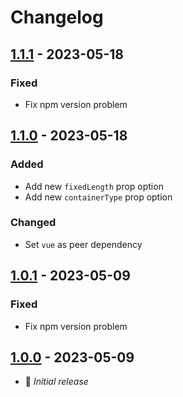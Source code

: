 # Changelog

## [1.1.1] - 2023-05-18

### Fixed

- Fix npm version problem

## [1.1.0] - 2023-05-18

### Added

- Add new `fixedLength` prop option
- Add new `containerType` prop option

### Changed

- Set `vue` as peer dependency

## [1.0.1] - 2023-05-09

### Fixed

- Fix npm version problem

## [1.0.0] - 2023-05-09

- 🎉 _Initial release_

[Unreleased]: https://github.com/lombervid/vueginate/compare/v1.1.1...main
[1.1.1]: https://github.com/lombervid/vueginate/compare/v1.1.0...v1.1.1
[1.1.0]: https://github.com/lombervid/vueginate/compare/v1.0.1...v1.1.0
[1.0.1]: https://github.com/lombervid/vueginate/compare/v1.0.0...v1.0.1
[1.0.0]: https://github.com/lombervid/vueginate/releases/tag/v1.0.0
